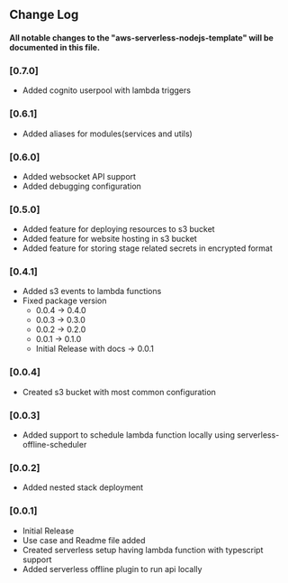 ## Change Log

#### All notable changes to the "aws-serverless-nodejs-template" will be documented in this file.


### [0.7.0]
* Added cognito userpool with lambda triggers

### [0.6.1]
* Added aliases for modules(services and utils)

### [0.6.0]
* Added websocket API support
* Added debugging configuration


### [0.5.0]
* Added feature for deploying resources to s3 bucket
* Added feature for website hosting in s3 bucket
* Added feature for storing stage related secrets in encrypted format


### [0.4.1]
* Added s3 events to lambda functions
* Fixed package version
  * 0.0.4 -> 0.4.0
  * 0.0.3 -> 0.3.0
  * 0.0.2 -> 0.2.0
  * 0.0.1 -> 0.1.0
  * Initial Release with docs -> 0.0.1

### [0.0.4]
* Created s3 bucket with most common configuration
  

### [0.0.3]
*  Added support to schedule lambda function locally using serverless-offline-scheduler

### [0.0.2]
* Added nested stack deployment

### [0.0.1]
* Initial Release 
* Use case and Readme file added
* Created serverless setup having lambda function with typescript support 
* Added serverless offline plugin to run api locally



